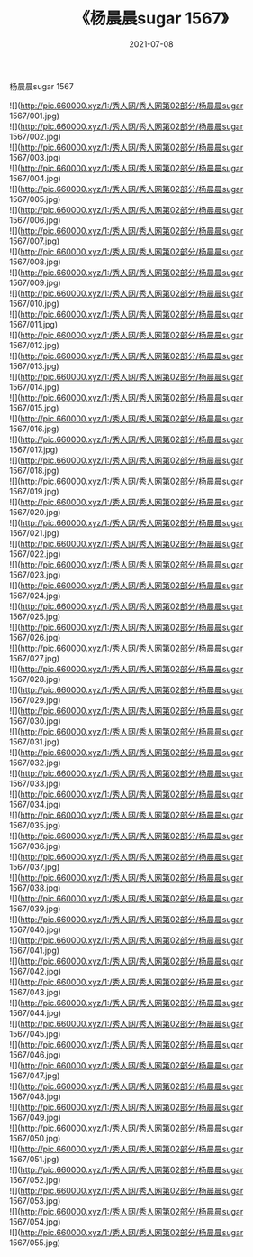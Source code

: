 ﻿---
layout: post
title:  《杨晨晨sugar 1567》
date:   2021-07-08
img: http://pic.660000.xyz/1:/秀人网/秀人网第02部分/杨晨晨sugar 1567/000.jpg
categories: [美女, 清纯, 唯美]
---

杨晨晨sugar 1567

  ![](http://pic.660000.xyz/1:/秀人网/秀人网第02部分/杨晨晨sugar 1567/001.jpg) <br> ![](http://pic.660000.xyz/1:/秀人网/秀人网第02部分/杨晨晨sugar 1567/002.jpg) <br> ![](http://pic.660000.xyz/1:/秀人网/秀人网第02部分/杨晨晨sugar 1567/003.jpg) <br> ![](http://pic.660000.xyz/1:/秀人网/秀人网第02部分/杨晨晨sugar 1567/004.jpg) <br> ![](http://pic.660000.xyz/1:/秀人网/秀人网第02部分/杨晨晨sugar 1567/005.jpg) <br> ![](http://pic.660000.xyz/1:/秀人网/秀人网第02部分/杨晨晨sugar 1567/006.jpg) <br> ![](http://pic.660000.xyz/1:/秀人网/秀人网第02部分/杨晨晨sugar 1567/007.jpg) <br> ![](http://pic.660000.xyz/1:/秀人网/秀人网第02部分/杨晨晨sugar 1567/008.jpg) <br> ![](http://pic.660000.xyz/1:/秀人网/秀人网第02部分/杨晨晨sugar 1567/009.jpg) <br> ![](http://pic.660000.xyz/1:/秀人网/秀人网第02部分/杨晨晨sugar 1567/010.jpg) <br> ![](http://pic.660000.xyz/1:/秀人网/秀人网第02部分/杨晨晨sugar 1567/011.jpg) <br> ![](http://pic.660000.xyz/1:/秀人网/秀人网第02部分/杨晨晨sugar 1567/012.jpg) <br> ![](http://pic.660000.xyz/1:/秀人网/秀人网第02部分/杨晨晨sugar 1567/013.jpg) <br> ![](http://pic.660000.xyz/1:/秀人网/秀人网第02部分/杨晨晨sugar 1567/014.jpg) <br> ![](http://pic.660000.xyz/1:/秀人网/秀人网第02部分/杨晨晨sugar 1567/015.jpg) <br> ![](http://pic.660000.xyz/1:/秀人网/秀人网第02部分/杨晨晨sugar 1567/016.jpg) <br> ![](http://pic.660000.xyz/1:/秀人网/秀人网第02部分/杨晨晨sugar 1567/017.jpg) <br> ![](http://pic.660000.xyz/1:/秀人网/秀人网第02部分/杨晨晨sugar 1567/018.jpg) <br> ![](http://pic.660000.xyz/1:/秀人网/秀人网第02部分/杨晨晨sugar 1567/019.jpg) <br> ![](http://pic.660000.xyz/1:/秀人网/秀人网第02部分/杨晨晨sugar 1567/020.jpg) <br> ![](http://pic.660000.xyz/1:/秀人网/秀人网第02部分/杨晨晨sugar 1567/021.jpg) <br> ![](http://pic.660000.xyz/1:/秀人网/秀人网第02部分/杨晨晨sugar 1567/022.jpg) <br> ![](http://pic.660000.xyz/1:/秀人网/秀人网第02部分/杨晨晨sugar 1567/023.jpg) <br> ![](http://pic.660000.xyz/1:/秀人网/秀人网第02部分/杨晨晨sugar 1567/024.jpg) <br> ![](http://pic.660000.xyz/1:/秀人网/秀人网第02部分/杨晨晨sugar 1567/025.jpg) <br> ![](http://pic.660000.xyz/1:/秀人网/秀人网第02部分/杨晨晨sugar 1567/026.jpg) <br> ![](http://pic.660000.xyz/1:/秀人网/秀人网第02部分/杨晨晨sugar 1567/027.jpg) <br> ![](http://pic.660000.xyz/1:/秀人网/秀人网第02部分/杨晨晨sugar 1567/028.jpg) <br> ![](http://pic.660000.xyz/1:/秀人网/秀人网第02部分/杨晨晨sugar 1567/029.jpg) <br> ![](http://pic.660000.xyz/1:/秀人网/秀人网第02部分/杨晨晨sugar 1567/030.jpg) <br> ![](http://pic.660000.xyz/1:/秀人网/秀人网第02部分/杨晨晨sugar 1567/031.jpg) <br> ![](http://pic.660000.xyz/1:/秀人网/秀人网第02部分/杨晨晨sugar 1567/032.jpg) <br> ![](http://pic.660000.xyz/1:/秀人网/秀人网第02部分/杨晨晨sugar 1567/033.jpg) <br> ![](http://pic.660000.xyz/1:/秀人网/秀人网第02部分/杨晨晨sugar 1567/034.jpg) <br> ![](http://pic.660000.xyz/1:/秀人网/秀人网第02部分/杨晨晨sugar 1567/035.jpg) <br> ![](http://pic.660000.xyz/1:/秀人网/秀人网第02部分/杨晨晨sugar 1567/036.jpg) <br> ![](http://pic.660000.xyz/1:/秀人网/秀人网第02部分/杨晨晨sugar 1567/037.jpg) <br> ![](http://pic.660000.xyz/1:/秀人网/秀人网第02部分/杨晨晨sugar 1567/038.jpg) <br> ![](http://pic.660000.xyz/1:/秀人网/秀人网第02部分/杨晨晨sugar 1567/039.jpg) <br> ![](http://pic.660000.xyz/1:/秀人网/秀人网第02部分/杨晨晨sugar 1567/040.jpg) <br> ![](http://pic.660000.xyz/1:/秀人网/秀人网第02部分/杨晨晨sugar 1567/041.jpg) <br> ![](http://pic.660000.xyz/1:/秀人网/秀人网第02部分/杨晨晨sugar 1567/042.jpg) <br> ![](http://pic.660000.xyz/1:/秀人网/秀人网第02部分/杨晨晨sugar 1567/043.jpg) <br> ![](http://pic.660000.xyz/1:/秀人网/秀人网第02部分/杨晨晨sugar 1567/044.jpg) <br> ![](http://pic.660000.xyz/1:/秀人网/秀人网第02部分/杨晨晨sugar 1567/045.jpg) <br> ![](http://pic.660000.xyz/1:/秀人网/秀人网第02部分/杨晨晨sugar 1567/046.jpg) <br> ![](http://pic.660000.xyz/1:/秀人网/秀人网第02部分/杨晨晨sugar 1567/047.jpg) <br> ![](http://pic.660000.xyz/1:/秀人网/秀人网第02部分/杨晨晨sugar 1567/048.jpg) <br> ![](http://pic.660000.xyz/1:/秀人网/秀人网第02部分/杨晨晨sugar 1567/049.jpg) <br> ![](http://pic.660000.xyz/1:/秀人网/秀人网第02部分/杨晨晨sugar 1567/050.jpg) <br> ![](http://pic.660000.xyz/1:/秀人网/秀人网第02部分/杨晨晨sugar 1567/051.jpg) <br> ![](http://pic.660000.xyz/1:/秀人网/秀人网第02部分/杨晨晨sugar 1567/052.jpg) <br> ![](http://pic.660000.xyz/1:/秀人网/秀人网第02部分/杨晨晨sugar 1567/053.jpg) <br> ![](http://pic.660000.xyz/1:/秀人网/秀人网第02部分/杨晨晨sugar 1567/054.jpg) <br> ![](http://pic.660000.xyz/1:/秀人网/秀人网第02部分/杨晨晨sugar 1567/055.jpg) <br>